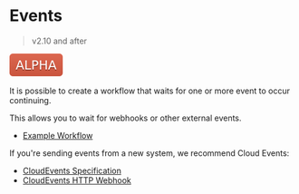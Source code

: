 # Events

> v2.10 and after

![alpha](assets/alpha.svg)

It is possible to create a workflow that waits for one or more event to occur continuing.

This allows you to wait for webhooks or other external events.  

* [Example Workflow](../examples/events.yaml)

If you're sending events from a new system, we recommend Cloud Events:

* [CloudEvents Specification](https://github.com/cloudevents/spec)
* [CloudEvents HTTP Webhook](https://github.com/cloudevents/spec/blob/v1.0/http-webhook.md)